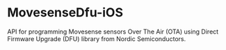 # MovesenseDfu-iOS

API for programming Movesense sensors Over The Air (OTA) using Direct Firmware Upgrade (DFU) library from Nordic Semiconductors.